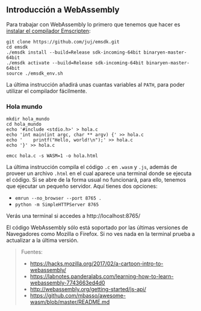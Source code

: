 ## Introducción a WebAssembly
Para trabajar con WebAssembly lo primero que tenemos que hacer es [instalar el compilador Emscripten](https://kripken.github.io/emscripten-site/docs/getting_started/downloads.html):

```
git clone https://github.com/juj/emsdk.git
cd emsdk
./emsdk install --build=Release sdk-incoming-64bit binaryen-master-64bit
./emsdk activate --build=Release sdk-incoming-64bit binaryen-master-64bit
source ./emsdk_env.sh
```

La última instrucción añadirá unas cuantas variables al `PATH`, para poder utilizar el compilador fácilmente.

### Hola mundo
```
mkdir hola_mundo
cd hola_mundo
echo '#include <stdio.h>' > hola.c
echo 'int main(int argc, char ** argv) {' >> hola.c
echo '    printf("Hello, world!\n");' >> hola.c
echo '}' >> hola.c

emcc hola.c -s WASM=1 -o hola.html
```

La última instrucción compila el código `.c` en `.wasm` y `.js`, además de proveer un archivo `.html` en el cual aparece una terminal donde se ejecuta el código. Si se abre de la forma usual no funcionará, para ello, tenemos que ejecutar un pequeño servidor. Aquí tienes dos opciones:
- `emrun --no_browser --port 8765 .`
- `python -m SimpleHTTPServer 8765`

Verás una terminal si accedes a http://localhost:8765/

El código WebAssembly sólo está soportado por las últimas versiones de Navegadores como Mozilla o Firefox. Si no ves nada en la terminal prueba a actualizar a la última versión.

> Fuentes:
> - https://hacks.mozilla.org/2017/02/a-cartoon-intro-to-webassembly/
> - https://labnotes.panderalabs.com/learning-how-to-learn-webassembly-7743663ed4d0
> - http://webassembly.org/getting-started/js-api/
> - https://github.com/mbasso/awesome-wasm/blob/master/README.md

